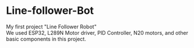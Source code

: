 # Line-follower-Bot
My first project "Line Follower Robot" 
<br>
We used ESP32, L289N Motor driver, PID Controller, N20 motors, and other basic components in this project.
